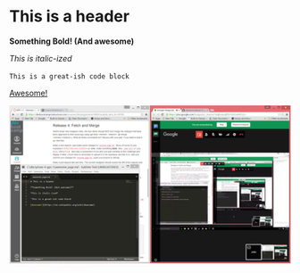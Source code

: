 # This is a header

**Something Bold! (And awesome)**

*This is italic-ized*

`This is a great-ish code block`

[Awesome!](https://en.wikipedia.org/wiki/Awesome)

![Peer Process Screenshot](https://github.com/Jalindner/phase-0-gps-1/blob/master/awesome_screenshot.png?raw=true)